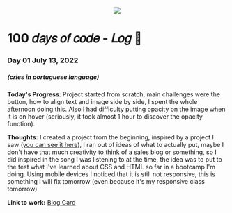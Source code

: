<p align="center">
<img src="https://user-images.githubusercontent.com/108016103/178162330-cc40db62-64f7-4b7f-ad83-10b48e7bed92.gif">
</p>

# 100 𝑑𝑎𝑦𝑠 𝑜𝑓 𝑐𝑜𝑑𝑒 - 𝐿𝑜𝑔 💫

### Day 01 July 13, 2022 
##### (cries in portuguese language)

**Today's Progress**: Project started from scratch, main challenges were the button, how to align text and image side by side, I spent the whole afternoon doing this. Also I had difficulty putting opacity on the image when it is on hover (seriously, it took almost 1 hour to discover the opacity function).

**Thoughts:** I created a project from the beginning, inspired by a project I saw (<a href="https://codepen.io/HenrikFricke/pen/GRNYrXK">you can see it here</a>), I ran out of ideas of what to actually put, maybe I don't have that much creativity to think of a sales blog or something, so I did inspired in the song I was listening to at the time, the idea was to put to the test what I've learned about CSS and HTML so far in a bootcamp I'm doing. Using mobile devices I noticed that it is still not responsive, this is something I will fix tomorrow (even because it's my responsive class tomorrow)

**Link to work:** [Blog Card](https://ahristudies.github.io/blogcard-template/)



